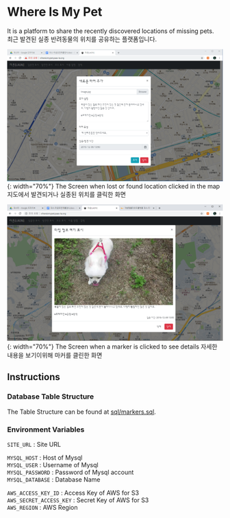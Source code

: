 # Where Is My Pet

It is a platform to share the recently discovered locations of missing pets.  
최근 발견된 실종 반려동물의 위치를 공유하는 플랫폼입니다.

![location selected](images/clicked.png){: width="70%"}
The Screen when lost or found location clicked in the map   지도에서 발견되거나 실종된 위치를 클릭한 화면 

![Detailed Info](images/info.png){: width="70%"}
The Screen when a marker is clicked to see details   자세한 내용을 보기이위해 마커를 클린한 화면

## Instructions


### Database Table Structure
The Table Structure can be found at [sql/markers.sql](/sql/markers.sql).


### Environment Variables

`SITE_URL` : Site URL

`MYSQL_HOST` : Host of Mysql  
`MYSQL_USER` : Username of Mysql  
`MYSQL_PASSWORD` : Password of Mysql account  
`MYSQL_DATABASE` : Database Name


`AWS_ACCESS_KEY_ID` : Access Key of AWS for S3  
`AWS_SECRET_ACCESS_KEY` : Secret Key of AWS for S3  
`AWS_REGION` : AWS Region